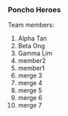 ### Poncho Heroes
Team members:
1. Alpha Tan
2. Beta Ong
3. Gamma Lim
4. member2
5. member1
6. merge 3
7. merge 4
8. merge 5
9. merge 6
10. merge 7